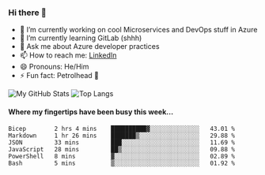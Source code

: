 ### Hi there 👋

- 🔭 I’m currently working on cool Microservices and DevOps stuff in Azure
- 🌱 I’m currently learning GitLab (shhh)
- 💬 Ask me about Azure developer practices
- 📫 How to reach me: [LinkedIn](https://www.linkedin.com/in/gordonbyers/)
- 😄 Pronouns: He/Him 
- ⚡ Fun fact: Petrolhead 🚙

![My GitHub Stats](https://github-readme-stats.vercel.app/api/?username=gordonby&count_private=true&theme=tokyonight&showicons=true)
![Top Langs](https://github-readme-stats.vercel.app/api/top-langs/?username=gordonby&hide=css,html&layout=compact&theme=tokyonight)

#### Where my fingertips have been busy **this week**... 
<!--START_SECTION:waka-->

```text
Bicep        2 hrs 4 mins    ██████████▓░░░░░░░░░░░░░░   43.01 %
Markdown     1 hr 26 mins    ███████▒░░░░░░░░░░░░░░░░░   29.88 %
JSON         33 mins         ███░░░░░░░░░░░░░░░░░░░░░░   11.69 %
JavaScript   28 mins         ██▒░░░░░░░░░░░░░░░░░░░░░░   09.88 %
PowerShell   8 mins          ▓░░░░░░░░░░░░░░░░░░░░░░░░   02.89 %
Bash         5 mins          ▒░░░░░░░░░░░░░░░░░░░░░░░░   01.92 %
```

<!--END_SECTION:waka-->
